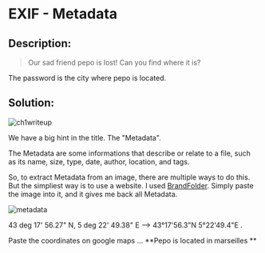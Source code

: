 # EXIF - Metadata

## Description:
> Our sad friend pepo is lost! Can you find where it is?

The password is the city where pepo is located.

## Solution:

![ch1writeup](https://github.com/StalK637466/Notes-Of-Leo/assets/149103445/4e10d36f-4ee5-4299-b6bd-5e82406635fd)

We have a big hint in the title. The "Metadata". 

The Metadata are some informations that describe or relate to a file, such as its name, size, type, date, author, location, and tags. 

So, to extract Metadata from an image, there are multiple ways to do this. But the simpliest way is to use a website. I used [BrandFolder]([https://pages.github.com/](https://brandfolder.com/workbench/extract-metadata)). Simply paste the image into it, and it gives me back all Metadata.

![metadata](metadata.png)

43 deg 17' 56.27" N, 5 deg 22' 49.38" E --> 43°17'56.3"N 5°22'49.4"E .

Paste the coordinates on google maps ...
**Pepo is located in marseilles **






